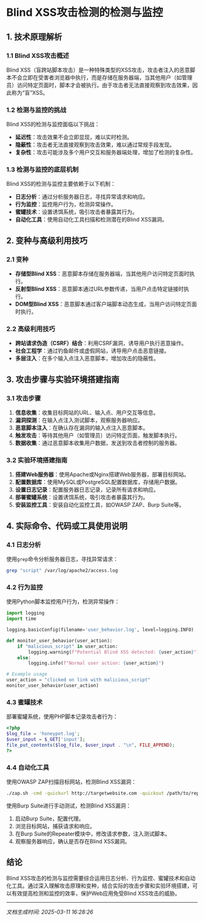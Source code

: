 # Blind XSS攻击检测的检测与监控

## 1. 技术原理解析

### 1.1 Blind XSS攻击概述
Blind XSS（盲跨站脚本攻击）是一种特殊类型的XSS攻击，攻击者注入的恶意脚本不会立即在受害者浏览器中执行，而是存储在服务器端，当其他用户（如管理员）访问特定页面时，脚本才会被执行。由于攻击者无法直接观察到攻击效果，因此称为“盲”XSS。

### 1.2 检测与监控的挑战
Blind XSS的检测与监控面临以下挑战：
- **延迟性**：攻击效果不会立即显现，难以实时检测。
- **隐蔽性**：攻击者无法直接观察到攻击效果，难以通过常规手段发现。
- **复杂性**：攻击可能涉及多个用户交互和服务器端处理，增加了检测的复杂性。

### 1.3 检测与监控的底层机制
Blind XSS的检测与监控主要依赖于以下机制：
- **日志分析**：通过分析服务器日志，寻找异常请求和响应。
- **行为监控**：监控用户行为，检测异常操作。
- **蜜罐技术**：设置诱饵系统，吸引攻击者暴露其行为。
- **自动化工具**：使用自动化工具扫描和检测潜在的Blind XSS漏洞。

## 2. 变种与高级利用技巧

### 2.1 变种
- **存储型Blind XSS**：恶意脚本存储在服务器端，当其他用户访问特定页面时执行。
- **反射型Blind XSS**：恶意脚本通过URL参数传递，当用户点击特定链接时执行。
- **DOM型Blind XSS**：恶意脚本通过客户端脚本动态生成，当用户访问特定页面时执行。

### 2.2 高级利用技巧
- **跨站请求伪造（CSRF）结合**：利用CSRF漏洞，诱导用户执行恶意操作。
- **社会工程学**：通过钓鱼邮件或虚假网站，诱导用户点击恶意链接。
- **多层注入**：在多个输入点注入恶意脚本，增加攻击的隐蔽性。

## 3. 攻击步骤与实验环境搭建指南

### 3.1 攻击步骤
1. **信息收集**：收集目标网站的URL、输入点、用户交互等信息。
2. **漏洞探测**：在输入点注入测试脚本，观察服务器响应。
3. **恶意脚本注入**：在确认存在漏洞的输入点注入恶意脚本。
4. **触发攻击**：等待其他用户（如管理员）访问特定页面，触发脚本执行。
5. **数据收集**：通过恶意脚本收集用户数据，发送到攻击者控制的服务器。

### 3.2 实验环境搭建指南
1. **搭建Web服务器**：使用Apache或Nginx搭建Web服务器，部署目标网站。
2. **配置数据库**：使用MySQL或PostgreSQL配置数据库，存储用户数据。
3. **设置日志记录**：配置服务器日志记录，记录所有请求和响应。
4. **部署蜜罐系统**：设置诱饵系统，吸引攻击者暴露其行为。
5. **安装监控工具**：安装自动化监控工具，如OWASP ZAP、Burp Suite等。

## 4. 实际命令、代码或工具使用说明

### 4.1 日志分析
使用`grep`命令分析服务器日志，寻找异常请求：
```bash
grep "script" /var/log/apache2/access.log
```

### 4.2 行为监控
使用Python脚本监控用户行为，检测异常操作：
```python
import logging
import time

logging.basicConfig(filename='user_behavior.log', level=logging.INFO)

def monitor_user_behavior(user_action):
    if "malicious_script" in user_action:
        logging.warning(f"Potential Blind XSS detected: {user_action}")
    else:
        logging.info(f"Normal user action: {user_action}")

# Example usage
user_action = "clicked on link with malicious_script"
monitor_user_behavior(user_action)
```

### 4.3 蜜罐技术
部署蜜罐系统，使用PHP脚本记录攻击者行为：
```php
<?php
$log_file = 'honeypot.log';
$user_input = $_GET['input'];
file_put_contents($log_file, $user_input . "\n", FILE_APPEND);
?>
```

### 4.4 自动化工具
使用OWASP ZAP扫描目标网站，检测Blind XSS漏洞：
```bash
./zap.sh -cmd -quickurl http://targetwebsite.com -quickout /path/to/report.html
```

使用Burp Suite进行手动测试，检测Blind XSS漏洞：
1. 启动Burp Suite，配置代理。
2. 浏览目标网站，捕获请求和响应。
3. 在Burp Suite的Repeater模块中，修改请求参数，注入测试脚本。
4. 观察服务器响应，确认是否存在Blind XSS漏洞。

## 结论
Blind XSS攻击的检测与监控需要综合运用日志分析、行为监控、蜜罐技术和自动化工具。通过深入理解攻击原理和变种，结合实际的攻击步骤和实验环境搭建，可以有效提高检测和监控的效率，保护Web应用免受Blind XSS攻击的威胁。

---

*文档生成时间: 2025-03-11 16:28:26*
